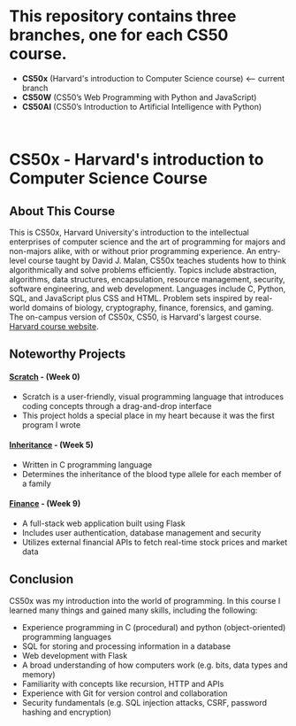# This repository contains three branches, one for each CS50 course.

  - **CS50x** (Harvard's introduction to Computer Science course) <-- current branch
  - **CS50W** (CS50’s Web Programming with Python and JavaScript)
  - **CS50AI** (CS50’s Introduction to Artificial Intelligence with Python)

&nbsp;
&nbsp;

# CS50x - Harvard's introduction to Computer Science Course

## About This Course

This is CS50x, Harvard University's introduction to the intellectual enterprises of computer science and the art of programming for majors and non-majors alike, with or without prior programming experience. An entry-level course taught by David J. Malan, CS50x teaches students how to think algorithmically and solve problems efficiently. Topics include abstraction, algorithms, data structures, encapsulation, resource management, security, software engineering, and web development. Languages include C, Python, SQL, and JavaScript plus CSS and HTML. Problem sets inspired by real-world domains of biology, cryptography, finance, forensics, and gaming. The on-campus version of CS50x, CS50, is Harvard's largest course. [Harvard course website](https://pll.harvard.edu/course/cs50-introduction-computer-science).

## Noteworthy Projects

#### [Scratch](/Week0) - (Week 0)
  - Scratch is a user-friendly, visual programming language that introduces coding concepts through a drag-and-drop interface
  - This project holds a special place in my heart because it was the first program I wrote

#### [Inheritance](/Week5/inheritance) - (Week 5)
  - Written in C programming language
  - Determines the inheritance of the blood type allele for each member of a family

#### [Finance](/Week9/finance) - (Week 9)
  - A full-stack web application built using Flask
  - Includes user authentication, database management and security
  - Utilizes external financial APIs to fetch real-time stock prices and market data

## Conclusion

CS50x was my introduction into the world of programming. In this course I learned many things and gained many skills, including the following:
  - Experience programming in C (procedural) and python (object-oriented) programming languages
  - SQL for storing and processing information in a database
  - Web development with Flask
  - A broad understanding of how computers work (e.g. bits, data types and memory)
  - Familiarity with concepts like recursion, HTTP and APIs
  - Experience with Git for version control and collaboration
  - Security fundamentals (e.g. SQL injection attacks, CSRF, password hashing and encryption)
  

